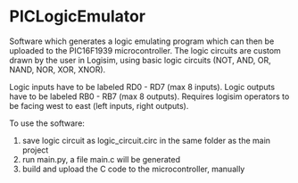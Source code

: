 # PICLogicEmulator

Software which generates a logic emulating program which can then 
be uploaded to the PIC16F1939 microcontroller. The logic circuits 
are custom drawn by the user in Logisim, using basic logic circuits
(NOT, AND, OR, NAND, NOR, XOR, XNOR).

Logic inputs have to be labeled RD0 - RD7 (max 8 inputs). 
Logic outputs have to be labeled RB0 - RB7 (max 8 outputs).
Requires logisim operators to be facing west to east (left inputs, 
right outputs).

To use the software:
1. save logic circuit as logic_circuit.circ in the same folder as
the main project
2. run main.py, a file main.c will be generated
3. build and upload the C code to the microcontroller, manually








